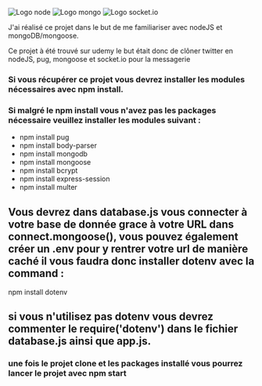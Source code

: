 ![Logo node](https://miro.medium.com/max/930/0*MNVJq_8e0SJoqZb5.jpg)
![Logo mongo](https://www.bleepstatic.com/images/news/u/986406/Logos/MongoDB-Logo.jpg)
![Logo socket.io](https://cdn-images-1.medium.com/max/1200/0*Ycp0d6CqDMIGWBrY.png)

<p>J'ai réalisé ce projet dans le but de me familiariser avec nodeJS et mongoDB/mongoose.</p>
<p>Ce projet à été trouvé sur udemy le but était donc de clôner twitter en nodeJS, pug, mongoose et socket.io pour la messagerie</p>

### Si vous récupérer ce projet vous devrez installer les modules nécessaires avec npm install.
### Si malgré le npm install vous n'avez pas les packages nécessaire veuillez installer les modules suivant :
<ul>
    <li>npm install pug</li>
    <li>npm install body-parser</li>
    <li>npm install mongodb</li>
    <li>npm install mongoose</li>
    <li>npm install bcrypt</li>
    <li>npm install express-session</li>
    <li>npm install multer</li>
</ul>

## Vous devrez dans database.js vous connecter à votre base de donnée grace à votre URL dans connect.mongoose(), vous pouvez également créer un .env pour y rentrer votre url de manière caché il vous faudra donc installer dotenv avec la command : 

<p>npm install dotenv</p>

## si vous n'utilisez pas dotenv vous devrez commenter le require('dotenv') dans le fichier database.js ainsi que app.js.

### une fois le projet clone et les packages installé vous pourrez lancer le projet avec npm start
